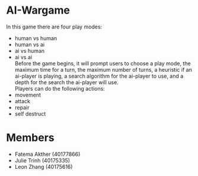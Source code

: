 # AI-Wargame
In this game there are four play modes:
 - human vs human
 - human vs ai 
 - ai vs human
 - ai vs ai 
<br/> Before the game begins, it will prompt users to choose a play mode, the maximum time for a turn, the maximum number of turns, a heuristic if an ai-player is playing, a search algorithm for the ai-player to use, and a depth for the search the ai-player will use.
 <br/>Players can do the following actions:
 - movement
 - attack
 - repair
 - self destruct
# Members
- Fatema Akther (40177866)
- Julie Trinh (40175335)
- Leon Zhang (40175616)


